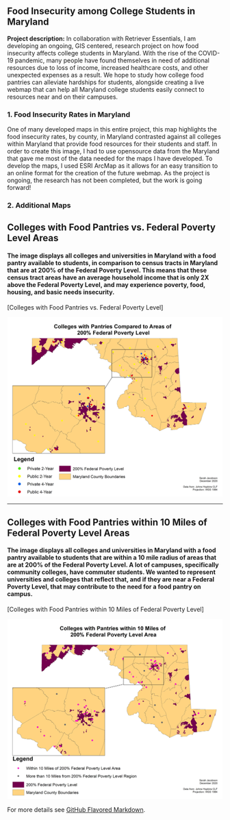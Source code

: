## Food Insecurity among College Students in Maryland

**Project description:** In collaboration with Retriever Essentials, I am developing an ongoing, GIS centered, research project on how food insecurity affects college students in Maryland. With the rise of the COVID-19 pandemic, many people have found themselves in need of additional resources due to loss of income, increased healthcare costs, and other unexpected expenses as a result. We hope to study how college food pantries can alleviate hardships for students, alongside creating a live webmap that can help all Maryland college students easily connect to resources near and on their campuses. 

### 1. Food Insecurity Rates in Maryland

One of many developed maps in this entire project, this map highlights the food insecurity rates, by county, in Maryland contrasted against all colleges within Maryland that provide food resources for their students and staff. In order to create this image, I had to use opensource data from the Maryland that gave me most of the data needed for the maps I have developed. To develop the maps, I used ESRI ArcMap as it allows for an easy transition to an online format for the creation of the future webmap. As the project is ongoing, the research has not been completed, but the work is going forward!

### 2. Additional Maps

## Colleges with Food Pantries vs. Federal Poverty Level Areas
#### The image displays all colleges and universities in Maryland with a food pantry available to students, in comparison to census tracts in Maryland that are at 200% of the Federal Poverty Level. This means that these census tract areas have an average household income that is only 2X above the Federal Poverty Level, and may experience poverty, food, housing, and basic needs insecurity. 
[Colleges with Food Pantries vs. Federal Poverty Level]

<img src="images/povertylevel.png"/>

---
## Colleges with Food Pantries within 10 Miles of Federal Poverty Level Areas
#### The image displays all colleges and universities in Maryland with a food pantry available to students that are within a 10 mile radius of areas that are at 200% of the Federal Poverty Level. A lot of campuses, specifically community colleges, have commuter students. We wanted to represent universities and colleges that reflect that, and if they are near a Federal Poverty Level, that may contribute to the need for a food pantry on campus. 
[Colleges with Food Pantries within 10 Miles of Federal Poverty Level]

<img src="images/withinpovertylevel.png"/>



For more details see [GitHub Flavored Markdown](https://guides.github.com/features/mastering-markdown/).
